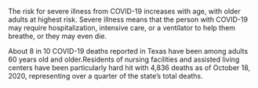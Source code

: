 The risk for severe illness from COVID-19 increases with age, with older adults at highest risk. Severe illness means that the person with COVID-19 may require hospitalization, intensive care, or a ventilator to help them breathe, or they may even die.

About 8 in 10 COVID-19 deaths reported in Texas have been among adults 60 years old and older.Residents of nursing facilities and assisted living centers have been particularly hard hit with 4,836 deaths as of October 18, 2020, representing over a quarter of the state’s total deaths.
